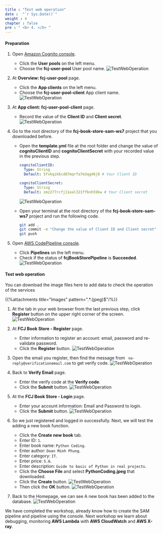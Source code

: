 ```yaml
---
title : "Test web operation"
date :  "`r Sys.Date()`" 
weight : 4
chapter : false
pre : " <b> 4. </b> "
---
```


#### Preparation

1. Open [Amazon Cognito console](https://us-east-1.console.aws.amazon.com/cognito/v2/home?region=us-east-1).
    - Click the **User pools** on the left menu.
    - Choose the **fcj-user-pool** User pool name.
      ![TestWebOperation](/images/temp/1/57.png?width=90pc)

2. At **Overview: fcj-user-pool** page.
    - Click the **App clients** on the left menu.
    - Choose the **fcj-user-pool-client** App client name.
      ![TestWebOperation](/images/temp/1/58.png?width=90pc)

3. At **App client: fcj-user-pool-client** page.
    - Record the value of the **Client ID** and **Client secret**.
      ![TestWebOperation](/images/temp/1/59.png?width=90pc)

4. Go to the root directory of the **fcj-book-store-sam-ws7** project that you downloaded before.
    - Open the **template.yml** file at the root folder and change the value of **cognitoClientID** and **cognitoClientSecret** with your recorded value in the previous step.

      ```yml
      cognitoClientID:
        Type: String
        Default: 5fvkqik6cd87mqrfa7m3qg46j0 # Your Client ID

      cognitoClientSecret:
        Type: String
        Default: smz277rcfj11eal321ffbnh59kw # Your Client secret
      ```

      ![TestWebOperation](/images/temp/1/60.png?width=90pc)

    - Open your terminal at the root directory of the **fcj-book-store-sam-ws7** project and run the following code.

      ```bash
      git add .
      git commit -m "Change the value of Client ID and Client secret"
      git push
      ```

5. Open [AWS CodePipeline console](https://us-east-1.console.aws.amazon.com/codesuite/codepipeline/start?region=us-east-1).
    - Click **Pipelines** on the left menu.
    - Check if the status of **fcjBookStorePipeline** is **Succeeded**.
      ![TestWebOperation](/images/temp/1/61.png?width=90pc)

#### Test web operation

You can download the image files here to add data to check the operation of the services

{{%attachments title="Images" pattern=".*\.(jpeg)$"/%}}

1. At the tab in your web browser from the last previous step, click **Register** button on the upper right corner of the screen.
    ![TestWebOperation](/images/temp/1/55.png?width=90pc)

2. At **FCJ Book Store - Register** page.
    - Enter information to register an account: email, password and re-validate password.
    - Click the **Register** button.
      ![TestWebOperation](/images/temp/1/56.png?width=90pc)

3. Open the email you register, then find the message from `
no-reply@verificationemail.com` to get verify code.
    ![TestWebOperation](/images/temp/1/62.png?width=90pc)

4. Back to **Verify Email** page.
    - Enter the verify code at the **Verify code**.
    - Click the **Submit** button.
      ![TestWebOperation](/images/temp/1/63.png?width=90pc)

5. At the **FCJ Book Store - Login** page.
    - Enter your account information: Email and Password to login.
    - Click the **Submit** button.
      ![TestWebOperation](/images/temp/1/64.png?width=90pc)

6. So we just registered and logged in successfully. Next, we will test the adding a new book function.
    - Click the **Create new book** tab.
    - Enter ID: `1`.
    - Enter book name: `Python Coding`.
    - Enter author: `Doan Minh Phung`.
    - Enter category: `IT`.
    - Enter price: `5.6`.
    - Enter description: `Guide to basic of Python in real projects`.
    - Click the **Choose File** and select **PythonCoding.jpeg** that downloaded.
    - Click the **Create** button.
      ![TestWebOperation](/images/temp/1/65.png?width=90pc)
    - Then click the **OK** button.
      ![TestWebOperation](/images/temp/1/66.png?width=90pc)

7. Back to the Homepage, we can see A new book has been added to the database.
    ![TestWebOperation](/images/temp/1/67.png?width=90pc)

We have completed the workshop, already know how to create the SAM pipeline and pipeline using the console. Next workshop we learn about debugging, monitoring **AWS Lambda** with **AWS CloudWatch** and **AWS X-ray**.
